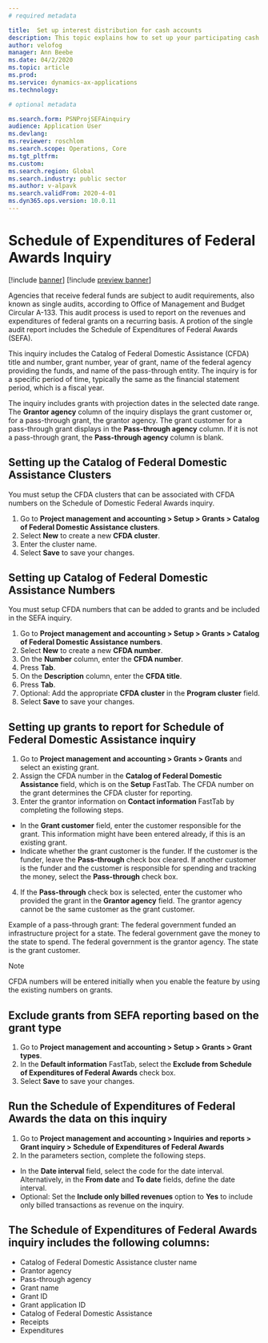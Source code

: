 ```yaml
---
# required metadata

title:  Set up interest distribution for cash accounts
description: This topic explains how to set up your participating cash accounts on the Interest distribution rules page. You must complete this setup before you distribute the interest.
author: velofog
manager: Ann Beebe
ms.date: 04/2/2020
ms.topic: article
ms.prod: 
ms.service: dynamics-ax-applications
ms.technology: 

# optional metadata

ms.search.form: PSNProjSEFAinquiry 
audience: Application User
ms.devlang: 
ms.reviewer: roschlom
ms.search.scope: Operations, Core 
ms.tgt_pltfrm: 
ms.custom: 
ms.search.region: Global
ms.search.industry: public sector
ms.author: v-alpavk
ms.search.validFrom: 2020-4-01
ms.dyn365.ops.version: 10.0.11
---
```


# Schedule of Expenditures of Federal Awards Inquiry

[!include [banner](../includes/banner.md)]
[!include [preview banner](../includes/preview-banner.md)]

Agencies that receive federal funds are subject to audit requirements, also known as single audits, according to Office of Management and Budget Circular A-133. This audit process is used to report on the revenues and expenditures of federal grants on a recurring basis.  A protion of the single audit report includes the Schedule of Expenditures of Federal Awards (SEFA).  

This inquiry includes the Catalog of Federal Domestic Assistance (CFDA) title and number, grant number, year of grant, name of the federal agency providing the funds, and name of the pass-through entity. The inquiry is for a specific period of time, typically the same as the financial statement period, which is a fiscal year.

The inquiry includes grants with projection dates in the selected date range. The **Grantor agency** column of the inquiry displays the grant customer or, for a pass-through grant, the grantor agency. The grant customer for a pass-through grant displays in the **Pass-through agency** column. If it is not a pass-through grant, the **Pass-through agency** column is blank.


## Setting up the Catalog of Federal Domestic Assistance Clusters

You must setup the CFDA clusters that can be associated with CFDA numbers on the Schedule of Domestic Federal Awards inquiry.

1. Go to **Project management and accounting > Setup > Grants > Catalog of Federal Domestic Assistance clusters**.
2. Select **New** to create a new **CFDA cluster**.
3. Enter the cluster name.
4. Select **Save** to save your changes.

## Setting up Catalog of Federal Domestic Assistance Numbers

You must setup CFDA numbers that can be added to grants and be included in the SEFA inquiry.

1. Go to **Project management and accounting > Setup > Grants > Catalog of Federal Domestic Assistance numbers**.
2. Select **New** to create a new **CFDA number**.
3. On the **Number** column, enter the **CFDA number**.
4. Press **Tab**.
5. On the **Description** column, enter the **CFDA title**.
6. Press **Tab**.
7. Optional: Add the appropriate **CFDA cluster** in the **Program cluster** field. 
8. Select **Save** to save your changes.
	
	

## Setting up grants to report for Schedule of Federal Domestic Assistance inquiry

1. Go to **Project management and accounting > Grants > Grants** and select an existing grant.
2. Assign the CFDA number in the **Catalog of Federal Domestic Assistance** field, which is on the **Setup** FastTab. The CFDA number on the grant determines the CFDA cluster for reporting.
3. Enter the grantor information on **Contact information** FastTab by completing the following steps.  
  - In the **Grant customer** field, enter the customer responsible for the grant. This information might have been entered already, if this is an existing grant.
  -  Indicate whether the grant customer is the funder. If the customer is the funder, leave the **Pass-through** check box cleared. If another customer is the funder and the customer is responsible for spending and tracking the money, select the **Pass-through** check box.
4. If the **Pass-through** check box is selected, enter the customer who provided the grant in the **Grantor agency** field. The grantor agency cannot be the same customer as the grant customer.

Example of a pass-through grant: The federal government funded an infrastructure project for a state. The federal government gave the money to the state to spend. The federal government is the grantor agency. The state is the grant customer.

> [!Note] 
> CFDA numbers will be entered initially when you enable the feature by using the existing numbers on grants.

## Exclude grants from SEFA reporting based on the grant type

1. Go to **Project management and accounting > Setup > Grants > Grant types**.
2. In the **Default information** FastTab, select the **Exclude from Schedule of Expenditures of Federal Awards** check box.
3. Select **Save** to save your changes.


## Run the Schedule of Expenditures of Federal Awards the data on this inquiry

1. Go to **Project management and accounting > Inquiries and reports > Grant inquiry > Schedule of Expenditures of Federal Awards**
2. In the parameters section, complete the following steps.

- In the **Date interval** field, select the code for the date interval. Alternatively, in the **From date** and **To date** fields, define the date interval.
- Optional: Set the **Include only billed revenues** option to **Yes** to include only billed transactions as revenue on the inquiry.

## The Schedule of Expenditures of Federal Awards inquiry includes the following columns:

- Catalog of Federal Domestic Assistance cluster name
- Grantor agency
- Pass-through agency
- Grant name
- Grant ID
- Grant application ID
- Catalog of Federal Domestic Assistance 	
- Receipts
- Expenditures
